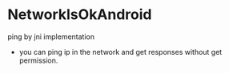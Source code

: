 # NetworkIsOkAndroid
ping by jni implementation
- you can ping ip in the network and get responses without get permission.
